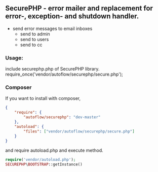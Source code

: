 ## SecurePHP - error mailer and replacement for error-, exception- and shutdown handler.


* send error messages to email inboxes
  - send to admin
  - send to users
  - send to cc


### Usage: 
include securephp.php of SecurePHP library.
require_once('vendor/autoflow/securephp/secure.php');


### Composer
If you want to install with composer,
```json
{
	"require": {
		"autoflow/securephp": "dev-master"
	},
	"autoload": {
		"files": ["vendor/autoflow/securephp/secure.php"]
	}
}
```

and require autoload.php and execute method.

```php
require('vendor/autoload.php');
SECUREPHP\BOOTSTRAP::getInstance()
```
